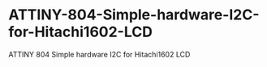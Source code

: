 # ATTINY-804-Simple-hardware-I2C-for-Hitachi1602-LCD
ATTINY 804 Simple hardware I2C for Hitachi1602 LCD
